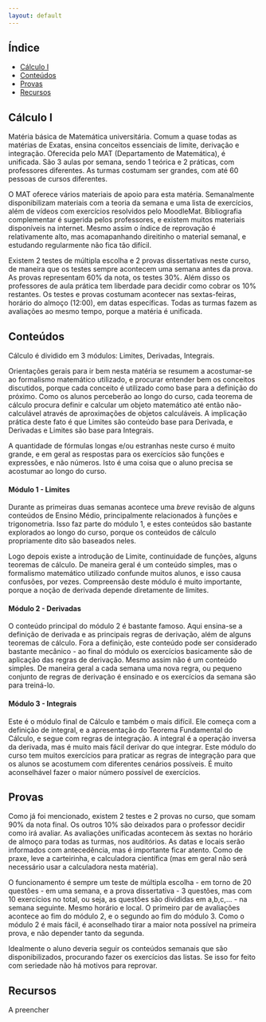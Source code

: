 ```yaml
---
layout: default
---
```


## Índice

- [Cálculo I](#calculo-I)
- [Conteúdos](#conteudos)
- [Provas](#provas)
- [Recursos](#recursos)

## [](#calculo-I)Cálculo I

Matéria básica de Matemática universitária. Comum a quase todas as matérias de Exatas, ensina conceitos essenciais de limite, derivação e integração. Oferecida pelo MAT (Departamento de Matemática), é unificada. São 3 aulas por semana, sendo 1 teórica e 2 práticas, com professores diferentes. As turmas costumam ser grandes, com até 60 pessoas de cursos diferentes. 

O MAT oferece vários materiais de apoio para esta matéria. Semanalmente disponibilizam materiais com a teoria da semana e uma lista de exercícios, além de vídeos com exercícios resolvidos pelo MoodleMat. Bibliografia complementar é sugerida pelos professores, e existem muitos materiais disponíveis na internet. Mesmo assim o índice de reprovação é relativamente alto, mas acomapanhando direitinho o material semanal, e estudando regularmente não fica tão difícil.

Existem 2 testes de múltipla escolha e 2 provas dissertativas neste curso, de maneira que os testes sempre acontecem uma semana antes da prova. As provas representam 60% da nota, os testes 30%. Além disso os professores de aula prática tem liberdade para decidir como cobrar os 10% restantes. Os testes e provas costumam acontecer nas sextas-feiras, horário do almoço (12:00), em datas específicas. Todas as turmas fazem as avaliações ao mesmo tempo, porque a matéria é unificada.

## [](#conteudos)Conteúdos

Cálculo é dividido em 3 módulos: Limites, Derivadas, Integrais.

Orientações gerais para ir bem nesta matéria se resumem a acostumar-se ao formalismo matemático utilizado, e procurar entender bem os conceitos discutidos, porque cada conceito é utilizado como base para a definição do próximo. Como os alunos perceberâo ao longo do curso, cada teorema de cálculo procura definir e calcular um objeto matemático até então não-calculável através de aproximações de objetos calculáveis. A implicação prática deste fato é que Limites são conteúdo base para Derivada, e Derivadas e Limites são base para Integrais. 

A quantidade de fórmulas longas e/ou estranhas neste curso é muito grande, e em geral as respostas para os exercícios são funções e expressões, e não números. Isto é uma coisa que o aluno precisa se acostumar ao longo do curso.

#### Módulo 1 - Limites

Durante as primeiras duas semanas acontece uma _breve_ revisão de alguns conteúdos de Ensino Médio, principalmente relacionados à funções e trigonometria. Isso faz parte do módulo 1, e estes conteúdos são bastante explorados ao longo do curso, porque os conteúdos de cálculo propriamente dito são baseados neles. 

Logo depois existe a introdução de Limite, continuidade de funções, alguns teoremas de cálculo. De maneira geral é um conteúdo simples, mas o formalismo matemático utilizado confunde muitos alunos, e isso causa confusões, por vezes. Compreensão deste módulo é muito importante, porque a noção de derivada depende diretamente de limites.

#### Módulo 2 - Derivadas

O conteúdo principal do módulo 2 é bastante famoso. Aqui ensina-se a definição de derivada e as principais regras de derivação, além de alguns teoremas de cálculo. Fora a definição, este conteúdo pode ser considerado bastante mecânico - ao final do módulo os exercícios basicamente são de aplicação das regras de derivação. Mesmo assim não é um conteúdo simples. De maneira geral a cada semana uma nova regra, ou pequeno conjunto de regras de derivação é ensinado e os exercícios da semana são para treiná-lo.

#### Módulo 3 - Integrais

Este é o módulo final de Cálculo e também o mais difícil. Ele começa com a definição de integral, e a apresentação do Teorema Fundamental do Cálculo, e segue com regras de integração. A integral é a operação inversa da derivada, mas é muito mais fácil derivar do que integrar. Este módulo do curso tem muitos exercícios para praticar as regras de integração para que os alunos se acostumem com diferentes cenários possíveis. É muito aconselhável fazer o maior número possível de exercícios.

## [](#provas)Provas

Como já foi mencionado, existem 2 testes e 2 provas no curso, que somam 90% da nota final. Os outros 10% são deixados para o professor decidir como irá avaliar. As avaliações unificadas acontecem às sextas no horário de almoço para todas as turmas, nos auditórios. As datas e locais serão informados com antecedência, mas é importante ficar atento. Como de praxe, leve a carteirinha, e calculadora científica (mas em geral não será necessário usar a calculadora nesta matéria).

O funcionamento é sempre um teste de múltipla escolha - em torno de 20 questões - em uma semana, e a prova dissertativa - 3 questões, mas com 10 exercícios no total, ou seja, as questões são divididas em a,b,c,... - na semana seguinte. Mesmo horário e local. O primeiro par de avaliações acontece ao fim do módulo 2, e o segundo ao fim do módulo 3. Como o módulo 2 é mais fácil, é aconselhado tirar a maior nota possível na primeira prova, e não depender tanto da segunda.

Idealmente o aluno deveria seguir os conteúdos semanais que são disponibilizados, procurando fazer os exercícios das listas. Se isso for feito com seriedade não há motivos para reprovar.

## [](#recursos)Recursos

A preencher
